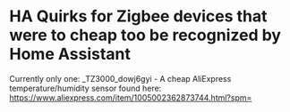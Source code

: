 # HA Quirks for Zigbee devices that were to cheap too be recognized by Home Assistant

Currently only one:
_TZ3000_dowj6gyi - A cheap AliExpress temperature/humidity sensor found here: https://www.aliexpress.com/item/1005002362873744.html?spm=
